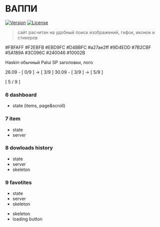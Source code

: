 # ВАППИ

[![Version](https://img.shields.io/badge/version-1.0.0-blue.svg)](https://github.com/your-username/your-app)
[![License](https://img.shields.io/badge/license-MIT-green.svg)](https://opensource.org/licenses/MIT)

> сайт расчитан на удобный поиск изображений, гифок, иконок и стикеров

#FBFAFF
#F2EBFB
#EBD9FC
#D4BBFC
#a27ae2ff
#9D4EDD
#7B2CBF
#5A189A
#3C096C
#240046
#10002B

Haskin обычный
Palui SP заголовки, лого

26.09 - [ 0/9 ] -> [ 3/9 ]
30.09 - [ 3/9 ] -> [ 5/9 ]

[ 5 / 9 ]

### 6 dashboard

- state (items, page&scroll)

### 7 item

- state
- server

### 8 dowloads history

- state
- server
- skeleton

### 9 favotites

- state
- server
- skeleton

* skeleton
* loading button
